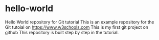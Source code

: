 # hello-world
Hello World repository for Git tutorial
This is an example repository for the Git tutoial on https://www.w3schools.com
This is my first git project on github
This repository is built step by step in the tutorial.
